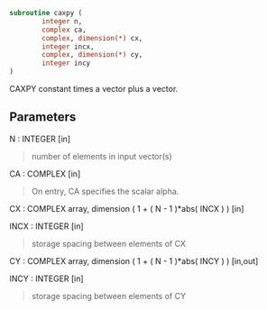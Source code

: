 ```fortran
subroutine caxpy (
        integer n,
        complex ca,
        complex, dimension(*) cx,
        integer incx,
        complex, dimension(*) cy,
        integer incy
)
```

CAXPY constant times a vector plus a vector.

## Parameters
N : INTEGER [in]
> number of elements in input vector(s)

CA : COMPLEX [in]
> On entry, CA specifies the scalar alpha.

CX : COMPLEX array, dimension ( 1 + ( N - 1 )\*abs( INCX ) ) [in]

INCX : INTEGER [in]
> storage spacing between elements of CX

CY : COMPLEX array, dimension ( 1 + ( N - 1 )\*abs( INCY ) ) [in,out]

INCY : INTEGER [in]
> storage spacing between elements of CY
